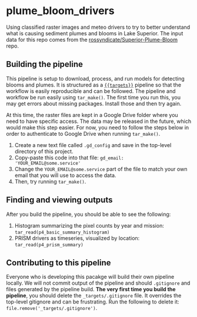 # plume_bloom_drivers
Using classified raster images and meteo drivers to try to better understand what is causing sediment plumes and blooms in Lake Superior. The input data for this repo comes from the [rossyndicate/Superior-Plume-Bloom](https://github.com/rossyndicate/Superior-Plume-Bloom) repo.

## Building the pipeline

This pipeline is setup to download, process, and run models for detecting blooms and plumes. It is structured as a [`{{targets}}`](https://docs.ropensci.org/targets/) pipeline so that the workflow is easily reproducible and can be followed. The pipeline and workflow be run easily using `tar_make()`. The first time you run this, you may get errors about missing packages. Install those and then try again.

At this time, the raster files are kept in a Google Drive folder where you need to have specific access. The data may be released in the future, which would make this step easier. For now, you need to follow the steps below in order to authenticate to Google Drive when running `tar_make()`.

1. Create a new text file called `.gd_config` and save in the top-level directory of this project.
2. Copy-paste this code into that file: `gd_email: 'YOUR_EMAIL@some.service'`
3. Change the `YOUR_EMAIL@some.service` part of the file to match your own email that you will use to access the data.
4. Then, try running `tar_make()`.

## Finding and viewing outputs

After you build the pipeline, you should be able to see the following:

1. Histogram summarizing the pixel counts by year and mission: `tar_read(p4_basic_summary_histogram)`
2. PRISM drivers as timeseries, visualized by location: `tar_read(p4_prism_summary)`

## Contributing to this pipeline

Everyone who is developing this pacakge will build their own pipeline locally. We will not commit output of the pipeline and should `.gitignore` and files generated by the pipeline build. **The very first time you build the pipeline**, you should delete the `_targets/.gitignore` file. It overrides the top-level gitignore and can be frustrating. Run the following to delete it: `file.remove('_targets/.gitignore')`.

